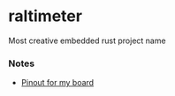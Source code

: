 # raltimeter
Most creative embedded rust project name


### Notes
- [Pinout for my board](https://github.com/adafruit/Adafruit-ESP32-C6-Feather-PCB/blob/main/Adafruit%20Feather%20ESP32-C6%20PrettyPins.pdf)
